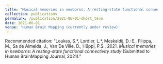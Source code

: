 ```yaml
---
title: "Musical memories in newborns: A resting-state functional connectivity study"
collection: publications
permalink: /publication/2021-06-01-short_term
date: 2021-06-01
venue: 'Human Brain Mapping (currently under review)'
---
```


Recommended citation: "Loukas, S.\*, Lordier, L.\*, Meskaldij, D.-E., Filippa, M., Sa de Almeida, J., Van De Ville, D.,
Hüppi, P.S., 2021. *Musical memories in newborns: A resting-state functional connectivity
study* (Submitted to Human BrainMapping Journal, 2021)."